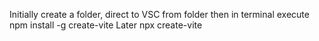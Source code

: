 Initially create a folder, direct to VSC from folder then in terminal execute npm install -g create-vite
Later npx create-vite
